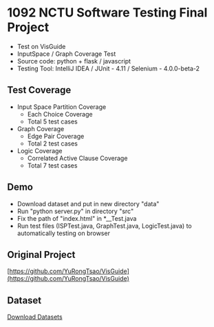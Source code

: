# 1092 NCTU Software Testing Final Project

* Test on VisGuide
* InputSpace / Graph Coverage Test
* Source code: python + flask / javascript
* Testing Tool: IntelliJ IDEA / JUnit - 4.11 / Selenium - 4.0.0-beta-2

## Test Coverage
* Input Space Partition Coverage
  * Each Choice Coverage
  * Total 5 test cases
* Graph Coverage
  * Edge Pair Coverage
  * Total 2 test cases
* Logic Coverage
  * Correlated Active Clause Coverage
  * Total 7 test cases

## Demo
* Download dataset and put in new directory "data"
* Run "python server.py" in directory "src"
* Fix the path of "index.html" in *__Test.java
* Run test files (ISPTest.java, GraphTest.java, LogicTest.java) to automatically testing on browser 


## Original Project
[https://github.com/YuRongTsao/VisGuide](https://github.com/YuRongTsao/VisGuide)


## Dataset
[Download Datasets](https://drive.google.com/drive/folders/13CNfDDpSL_Lyk4QCw4QT9PAJfAulPEzh?usp=sharing)
